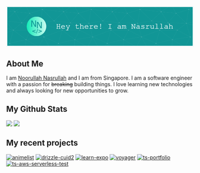![Header](assets/header.png)

## About Me

I am <a href="https://nasnoor.dev">Noorullah Nasrullah</a> and I am from Singapore. I am a software engineer with a passion for ~~breaking~~ building things. I love learning new technologies and always looking for new opportunities to grow.

## My Github Stats

<img src="https://coeeter-stats.vercel.app/api?username=Coeeter&show_icons=true&theme=github_dark&hide_border=true&count_private=true" />
<img src="https://coeeter-stats.vercel.app/api/top-langs/?username=Coeeter&layout=compact&theme=github_dark&hide_border=true&count_private=true&hide=html" />

## My recent projects

[![animelist](https://github-readme-stats.vercel.app/api/pin?username=Coeeter&theme=github_dark&hide_border=true&repo=animelist)](https://github.com/Coeeter/animelist)
[![drizzle-cuid2](https://github-readme-stats.vercel.app/api/pin?username=Coeeter&theme=github_dark&hide_border=true&repo=drizzle-cuid2)](https://github.com/Coeeter/drizzle-cuid2)
[![learn-expo](https://github-readme-stats.vercel.app/api/pin?username=Coeeter&theme=github_dark&hide_border=true&repo=learn-expo)](https://github.com/Coeeter/learn-expo)
[![voyager](https://github-readme-stats.vercel.app/api/pin?username=Coeeter&theme=github_dark&hide_border=true&repo=voyager)](https://github.com/Coeeter/voyager)
[![ts-portfolio](https://github-readme-stats.vercel.app/api/pin?username=Coeeter&theme=github_dark&hide_border=true&repo=ts-portfolio)](https://github.com/Coeeter/ts-portfolio)
[![ts-aws-serverless-test](https://github-readme-stats.vercel.app/api/pin?username=Coeeter&theme=github_dark&hide_border=true&repo=ts-aws-serverless-test)](https://github.com/Coeeter/ts-aws-serverless-test)
